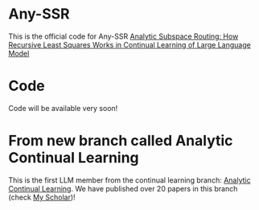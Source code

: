 # Any-SSR
This is the official code for Any-SSR [Analytic Subspace Routing: How Recursive Least Squares Works in Continual Learning of Large Language Model](https://arxiv.org/abs/2503.13575)

# Code
Code will be available very soon!

# From new branch called Analytic Continual Learning
This is the first LLM member from the continual learning branch: [Analytic Continual Learning](https://github.com/ZHUANGHP/Analytic-continual-learning). We have published over 20 papers in this branch (check [My Scholar](https://scholar.google.com.sg/citations?user=vCXxuLkAAAAJ&hl=en))!
